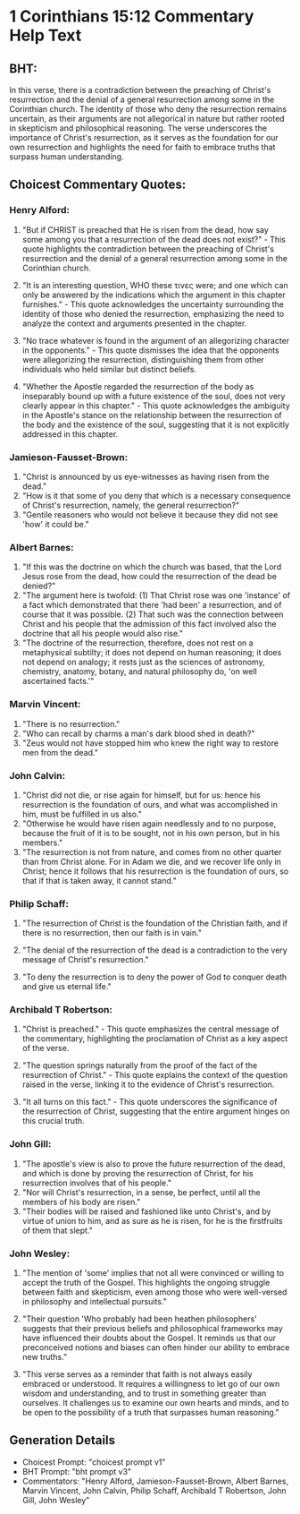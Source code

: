 # 1 Corinthians 15:12 Commentary Help Text

## BHT:
In this verse, there is a contradiction between the preaching of Christ's resurrection and the denial of a general resurrection among some in the Corinthian church. The identity of those who deny the resurrection remains uncertain, as their arguments are not allegorical in nature but rather rooted in skepticism and philosophical reasoning. The verse underscores the importance of Christ's resurrection, as it serves as the foundation for our own resurrection and highlights the need for faith to embrace truths that surpass human understanding.

## Choicest Commentary Quotes:
### Henry Alford:
1. "But if CHRIST is preached that He is risen from the dead, how say some among you that a resurrection of the dead does not exist?" - This quote highlights the contradiction between the preaching of Christ's resurrection and the denial of a general resurrection among some in the Corinthian church.

2. "It is an interesting question, WHO these τινες were; and one which can only be answered by the indications which the argument in this chapter furnishes." - This quote acknowledges the uncertainty surrounding the identity of those who denied the resurrection, emphasizing the need to analyze the context and arguments presented in the chapter.

3. "No trace whatever is found in the argument of an allegorizing character in the opponents." - This quote dismisses the idea that the opponents were allegorizing the resurrection, distinguishing them from other individuals who held similar but distinct beliefs.

4. "Whether the Apostle regarded the resurrection of the body as inseparably bound up with a future existence of the soul, does not very clearly appear in this chapter." - This quote acknowledges the ambiguity in the Apostle's stance on the relationship between the resurrection of the body and the existence of the soul, suggesting that it is not explicitly addressed in this chapter.

### Jamieson-Fausset-Brown:
1. "Christ is announced by us eye-witnesses as having risen from the dead."
2. "How is it that some of you deny that which is a necessary consequence of Christ's resurrection, namely, the general resurrection?"
3. "Gentile reasoners who would not believe it because they did not see 'how' it could be."

### Albert Barnes:
1. "If this was the doctrine on which the church was based, that the Lord Jesus rose from the dead, how could the resurrection of the dead be denied?"
2. "The argument here is twofold: (1) That Christ rose was one 'instance' of a fact which demonstrated that there 'had been' a resurrection, and of course that it was possible. (2) That such was the connection between Christ and his people that the admission of this fact involved also the doctrine that all his people would also rise."
3. "The doctrine of the resurrection, therefore, does not rest on a metaphysical subtilty; it does not depend on human reasoning; it does not depend on analogy; it rests just as the sciences of astronomy, chemistry, anatomy, botany, and natural philosophy do, 'on well ascertained facts.'"

### Marvin Vincent:
1. "There is no resurrection." 
2. "Who can recall by charms a man's dark blood shed in death?"
3. "Zeus would not have stopped him who knew the right way to restore men from the dead."

### John Calvin:
1. "Christ did not die, or rise again for himself, but for us: hence his resurrection is the foundation of ours, and what was accomplished in him, must be fulfilled in us also."
2. "Otherwise he would have risen again needlessly and to no purpose, because the fruit of it is to be sought, not in his own person, but in his members."
3. "The resurrection is not from nature, and comes from no other quarter than from Christ alone. For in Adam we die, and we recover life only in Christ; hence it follows that his resurrection is the foundation of ours, so that if that is taken away, it cannot stand."

### Philip Schaff:
1. "The resurrection of Christ is the foundation of the Christian faith, and if there is no resurrection, then our faith is in vain." 

2. "The denial of the resurrection of the dead is a contradiction to the very message of Christ's resurrection." 

3. "To deny the resurrection is to deny the power of God to conquer death and give us eternal life."

### Archibald T Robertson:
1. "Christ is preached." - This quote emphasizes the central message of the commentary, highlighting the proclamation of Christ as a key aspect of the verse.

2. "The question springs naturally from the proof of the fact of the resurrection of Christ." - This quote explains the context of the question raised in the verse, linking it to the evidence of Christ's resurrection.

3. "It all turns on this fact." - This quote underscores the significance of the resurrection of Christ, suggesting that the entire argument hinges on this crucial truth.

### John Gill:
1. "The apostle's view is also to prove the future resurrection of the dead, and which is done by proving the resurrection of Christ, for his resurrection involves that of his people."
2. "Nor will Christ's resurrection, in a sense, be perfect, until all the members of his body are risen."
3. "Their bodies will be raised and fashioned like unto Christ's, and by virtue of union to him, and as sure as he is risen, for he is the firstfruits of them that slept."

### John Wesley:
1. "The mention of 'some' implies that not all were convinced or willing to accept the truth of the Gospel. This highlights the ongoing struggle between faith and skepticism, even among those who were well-versed in philosophy and intellectual pursuits."

2. "Their question 'Who probably had been heathen philosophers' suggests that their previous beliefs and philosophical frameworks may have influenced their doubts about the Gospel. It reminds us that our preconceived notions and biases can often hinder our ability to embrace new truths."

3. "This verse serves as a reminder that faith is not always easily embraced or understood. It requires a willingness to let go of our own wisdom and understanding, and to trust in something greater than ourselves. It challenges us to examine our own hearts and minds, and to be open to the possibility of a truth that surpasses human reasoning."


## Generation Details
- Choicest Prompt: "choicest prompt v1"
- BHT Prompt: "bht prompt v3"
- Commentators: "Henry Alford, Jamieson-Fausset-Brown, Albert Barnes, Marvin Vincent, John Calvin, Philip Schaff, Archibald T Robertson, John Gill, John Wesley"
